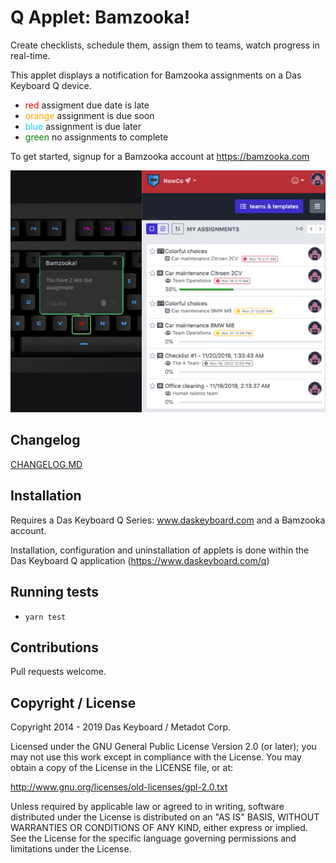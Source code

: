 # Q Applet: Bamzooka!

Create checklists, schedule them, assign them to teams, watch progress
in real-time.

This applet displays a notification for Bamzooka assignments on 
a Das Keyboard Q device.

- <span style="color:red">red</span> assigment due date is late
- <span style="color: orange">orange</span> assignment is due soon
- <span style="color: #1DCAFF">blue</span> assignment is due later
- <span style="color: green">green</span> no assignments to complete

To get started, signup for a Bamzooka account at <https://bamzooka.com>

![Bamzooka on a Das Keybaord Q](assets/image.png "Das Keyboard Bamzooka applet")

## Changelog

[CHANGELOG.MD](CHANGELOG.md)

## Installation

Requires a Das Keyboard Q Series: www.daskeyboard.com and a Bamzooka account.

Installation, configuration and uninstallation of applets is done within
the Das Keyboard Q application (https://www.daskeyboard.com/q)

## Running tests

- `yarn test`

## Contributions

Pull requests welcome.

## Copyright / License

Copyright 2014 - 2019 Das Keyboard / Metadot Corp.

Licensed under the GNU General Public License Version 2.0 (or later);
you may not use this work except in compliance with the License.
You may obtain a copy of the License in the LICENSE file, or at:

   http://www.gnu.org/licenses/old-licenses/gpl-2.0.txt

Unless required by applicable law or agreed to in writing, software
distributed under the License is distributed on an "AS IS" BASIS,
WITHOUT WARRANTIES OR CONDITIONS OF ANY KIND, either express or implied.
See the License for the specific language governing permissions and
limitations under the License.
